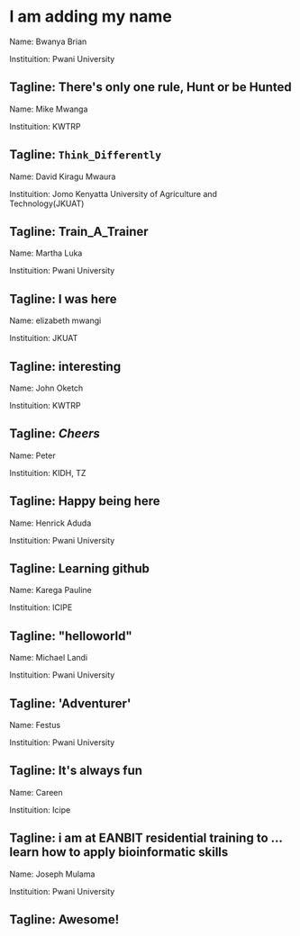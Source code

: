 # I am adding my name

Name: Bwanya Brian

Instituition: Pwani University 

Tagline: There's only one rule, Hunt or be Hunted
---

Name: Mike Mwanga

Instituition: KWTRP

Tagline: `Think_Differently`
---

Name: David Kiragu Mwaura

Instituition: Jomo Kenyatta University of Agriculture and Technology(JKUAT)

Tagline: Train_A_Trainer
---

Name: Martha Luka

Instituition: Pwani University

Tagline: I was here
---

Name: elizabeth mwangi

Instituition: JKUAT

Tagline: interesting
---

Name: John Oketch 

Instituition: KWTRP

Tagline: *Cheers*
---

Name: Peter

Instituition: KIDH, TZ

Tagline: Happy being here
---

Name: Henrick Aduda

Instituition: Pwani University

Tagline: Learning github
---

Name: Karega Pauline

Instituition: ICIPE

Tagline: "helloworld"
---

Name: Michael Landi 

Instituition: Pwani University 

Tagline: 'Adventurer'
---

Name: Festus 

Instituition: Pwani University

Tagline: It's always fun
---

Name: Careen 

Instituition: Icipe 

Tagline: i am at EANBIT residential training  to ... learn  how to apply bioinformatic skills 
---

Name: Joseph Mulama 

Instituition: Pwani University 

Tagline: **Awesome!**
---
